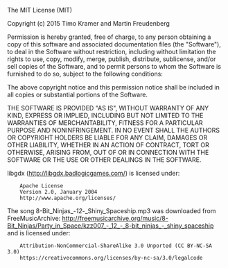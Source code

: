 The MIT License (MIT)

Copyright (c) 2015 Timo Kramer and Martin Freudenberg

Permission is hereby granted, free of charge, to any person obtaining a copy
of this software and associated documentation files (the "Software"), to deal
in the Software without restriction, including without limitation the rights
to use, copy, modify, merge, publish, distribute, sublicense, and/or sell
copies of the Software, and to permit persons to whom the Software is
furnished to do so, subject to the following conditions:

The above copyright notice and this permission notice shall be included in all
copies or substantial portions of the Software.

THE SOFTWARE IS PROVIDED "AS IS", WITHOUT WARRANTY OF ANY KIND, EXPRESS OR
IMPLIED, INCLUDING BUT NOT LIMITED TO THE WARRANTIES OF MERCHANTABILITY,
FITNESS FOR A PARTICULAR PURPOSE AND NONINFRINGEMENT. IN NO EVENT SHALL THE
AUTHORS OR COPYRIGHT HOLDERS BE LIABLE FOR ANY CLAIM, DAMAGES OR OTHER
LIABILITY, WHETHER IN AN ACTION OF CONTRACT, TORT OR OTHERWISE, ARISING FROM,
OUT OF OR IN CONNECTION WITH THE SOFTWARE OR THE USE OR OTHER DEALINGS IN THE
SOFTWARE.


libgdx (http://libgdx.badlogicgames.com/) is licensed under:

        Apache License
        Version 2.0, January 2004
        http://www.apache.org/licenses/
                        
The song 8-Bit_Ninjas_-_12_-_Shiny_Spaceship.mp3 was downloaded from FreeMusicArchive: http://freemusicarchive.org/music/8-Bit_Ninjas/Party_in_Space/kzz007_-_12_-_8-bit_ninjas_-_shiny_spaceship
and is licensed under:

        Attribution-NonCommercial-ShareAlike 3.0 Unported (CC BY-NC-SA 3.0)
        https://creativecommons.org/licenses/by-nc-sa/3.0/legalcode
